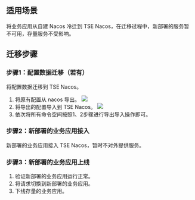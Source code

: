 
## 适用场景

将业务应用从自建 Nacos 冷迁到 TSE Nacos，在迁移过程中，新部署的服务暂不可用，存量服务不受影响。
## 迁移步骤

### 步骤1：配置数据迁移（若有）

将配置数据迁移到 TSE Nacos。
1. 将原有配置从 nacos 导出。
![](https://qcloudimg.tencent-cloud.cn/raw/60ff3dd695628774334350eb3c42f600.png)
2. 将导出的配置导入到 TSE Nacos。
![](https://qcloudimg.tencent-cloud.cn/raw/9ed695d5a4de86a359f8c58e44cf7e46.png)
3. 依次将所有命令空间按照1、2步骤进行导出导入操作即可。

### 步骤2：新部署的业务应用接入

新部署的业务应用接入 TSE Nacos，暂时不对外提供服务。

### 步骤3：新部署的业务应用上线

1. 验证新部署的业务应用运行正常。
2. 将请求切换到新部署的业务应用。
3. 下线存量的业务应用。
